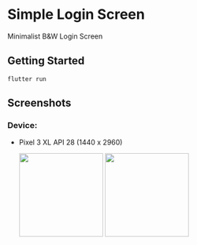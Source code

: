 # Simple Login Screen

Minimalist B&W Login Screen

## Getting Started

```
flutter run
```

## Screenshots

### Device:

- Pixel 3 XL API 28 (1440 x 2960)

  <img src="https://user-images.githubusercontent.com/55029049/123106832-a7510680-d441-11eb-9d29-7c5200ee1a34.png" width=170>
  <img src="https://user-images.githubusercontent.com/55029049/123106884-b6d04f80-d441-11eb-9648-c0c688f8395f.png" width=170>
